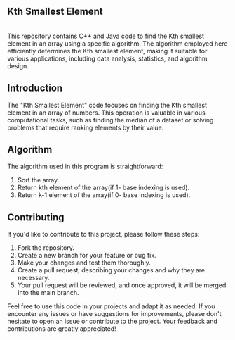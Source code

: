 <h2>Kth Smallest Element</h2>
<br>
This repository contains C++ and Java code to find the Kth smallest element in an array using a specific algorithm. The algorithm employed here efficiently determines the Kth smallest element, making it suitable for various applications, including data analysis, statistics, and algorithm design.
<br>

## Introduction

The "Kth Smallest Element" code focuses on finding the Kth smallest element in an array of numbers. This operation is valuable in various computational tasks, such as finding the median of a dataset or solving problems that require ranking elements by their value.
<br>

## Algorithm
The algorithm used in this program is straightforward:<br>

1. Sort the array.<br>
2. Return kth element of the array(if 1- base indexing is used).<br>
3. Return k-1 element of the array(if 0- base indexing is used).<br>

## Contributing

If you'd like to contribute to this project, please follow these steps:<br>

1. Fork the repository.<br>
2. Create a new branch for your feature or bug fix.<br>
3. Make your changes and test them thoroughly.<br>
4. Create a pull request, describing your changes and why they are necessary.<br>
5. Your pull request will be reviewed, and once approved, it will be merged into the main branch.<br>

Feel free to use this code in your projects and adapt it as needed. If you encounter any issues or have suggestions for improvements, please don't hesitate to open an issue or contribute to the project. Your feedback and contributions are greatly appreciated!
